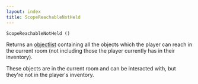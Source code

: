 ```yaml
---
layout: index
title: ScopeReachableNotHeld
---
```


    ScopeReachableNotHeld ()

Returns an [objectlist](../../types/objectlist.html) containing all the objects which the player can reach in the current room (not including those the player currently has in their inventory).

These objects are in the current room and can be interacted with, but they're not in the player's inventory.
